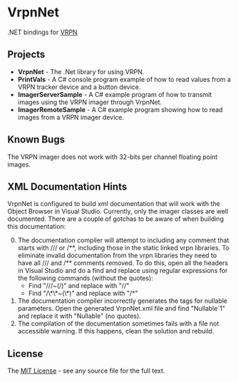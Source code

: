 # VrpnNet
.NET bindings for [VRPN](http://vrpn.org)

## Projects
- **VrpnNet** - The .Net library for using VRPN.  
- **PrintVals** - A C# console program example of how to read values from a VRPN tracker device and a button device.  
- **ImagerServerSample** - A C# example program of how to transmit images using the VRPN imager through VrpnNet.  
- **ImagerRemoteSample** - A C# example program showing how to read images from a VRPN imager device.  

## Known Bugs
The VRPN imager does not work with 32-bits per channel floating point images.

## XML Documentation Hints
VrpnNet is configured to build xml documentation that will work with the Object Browser in Visual Studio.  Currently, only the imager classes are well documented.  There are a couple of gotchas to be aware of when building this documentation:

0. The documentation compiler will attempt to including any comment that starts with /// or /\*\*, including those in the static linked vrpn libraries.  To eliminate invalid documentation from the vrpn libraries they need to have all /// and /\*\* comments removed.  To do this, open all the headers in Visual Studio and do a find and replace using regular expressions for the following commands (without the quotes):
    - Find "///~(/)" and replace with "//"  
    - Find "/\\\*\\\*~(\\\*)" and replace with "/\*"  
0. The documentation compiler incorrectly generates the tags for nullable parameters.  Open the generated VrpnNet.xml file and find "Nullable`1" and replace it with "Nullable" (no quotes).
0. The compilation of the documentation sometimes fails with a file not accessible warning.  If this happens, clean the solution and rebuild.

## License
The [MIT License](http://opensource.org/licenses/mit-license) - see any source file for the full text.
